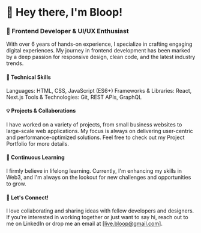 # 👋 Hey there, I'm Bloop!
### 🌟 Frontend Developer & UI/UX Enthusiast
With over 6 years of hands-on experience, I specialize in crafting engaging digital experiences. My journey in frontend development has been marked by a deep passion for responsive design, clean code, and the latest industry trends.

#### 🚀 Technical Skills
Languages: HTML, CSS, JavaScript (ES6+)
Frameworks & Libraries: React, Next.js
Tools & Technologies: Git, REST APIs, GraphQL

#### 💡 Projects & Collaborations
I have worked on a variety of projects, from small business websites to large-scale web applications. My focus is always on delivering user-centric and performance-optimized solutions. Feel free to check out my Project Portfolio for more details.

#### 🌱 Continuous Learning
I firmly believe in lifelong learning. Currently, I'm enhancing my skills in Web3, and I'm always on the lookout for new challenges and opportunities to grow.

#### 🤝 Let's Connect!
I love collaborating and sharing ideas with fellow developers and designers. If you're interested in working together or just want to say hi, reach out to me on LinkedIn or drop me an email at [live.bloop@gmail.com].
